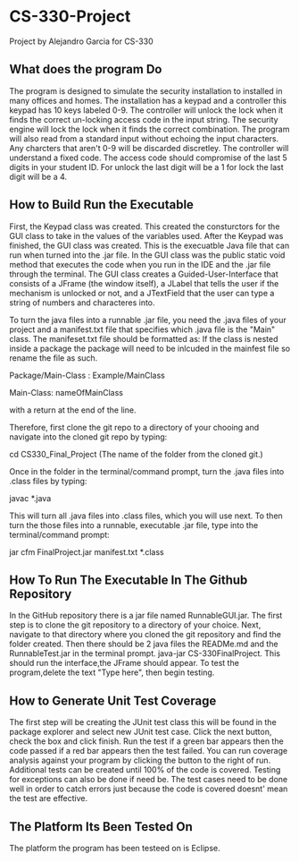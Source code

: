 # CS-330-Project
Project by Alejandro Garcia for CS-330
## What does the program Do
The program is designed to simulate the security installation to installed in many offices and homes. The installation has a keypad and a controller this keypad has 10 keys labeled 0-9. The controller will unlock the lock when it finds the correct un-locking access code in the input string. The security engine will lock the lock when it finds the correct combination. The program will also read from a standard input without echoing the input characters. Any charcters that aren't 0-9 will be discarded discretley. The controller will understand a fixed code. The access code should compromise of the last 5 digits in your student ID. For unlock the last digit will be a 1 for lock the last digit will be a 4.
## How to Build Run the Executable
First, the Keypad class was created. This created the consturctors for the GUI class to take in the values of the variables used. After the Keypad was finished, the GUI class was created. This is the execuatble Java file that can run when turned into the .jar file. In the GUI class was the public static void method that executes the code when you run in the IDE and the .jar file through the terminal. The GUI class creates a Guided-User-Interface that consists of a JFrame (the window itself), a JLabel that tells the user if the mechanism is unlocked or not, and a JTextField that the user can type a string of numbers and characteres into.

To turn the java files into a runnable .jar file, you need the .java files of your project and a manifest.txt file that specifies which .java file is the "Main" class. The manifeset.txt file should be formatted as: If the class is nested inside a package the package will need to be inlcuded in the mainfest file so rename the file as such. 

Package/Main-Class : Example/MainClass

Main-Class: nameOfMainClass

with a return at the end of the line.

Therefore, first clone the git repo to a directory of your chooing and navigate into the cloned git repo by typing:

cd CS330_Final_Project (The name of the folder from the cloned git.)

Once in the folder in the terminal/command prompt, turn the .java files into .class files by typing:

javac *.java

This will turn all .java files into .class files, which you will use next. To then turn the those files into a runnable, executable .jar file, type into the terminal/command prompt:

jar cfm FinalProject.jar manifest.txt *.class
## How To Run The Executable In The Github Repository
In the GitHub repository there is a jar file named RunnableGUI.jar. The first step is to clone the git repository to a directory of your choice. Next, navigate to that directory where you cloned the git repository and find the folder created. Then there should be 2 java files the READMe.md and the RunnableTest.jar in the terminal prompt. java-jar CS-330FinalProject.
This should run the interface,the JFrame should appear. To test the program,delete the text "Type here", then begin testing. 
## How to Generate Unit Test Coverage
The first step will be creating the JUnit test class this will be found in the package explorer and select new JUnit test case. Click the next button, check the box and click finish. Run the test if a green bar appears then the code passed if a red bar appears then the test failed. You can run coverage analysis against your program by clicking the button to the right of run. Additional tests can be created until 100% of the code is covered. Testing for exceptions can also be done if need be. The test cases need to be done well in order to catch errors just because the code is covered doesnt' mean the test are effective. 
## The Platform Its Been Tested On
The platform the program has been testeed on is Eclipse. 
